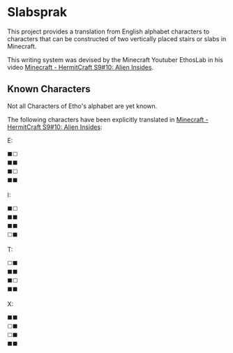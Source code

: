 # Slabsprak

This project provides a translation from English alphabet characters to characters that can be constructed of two vertically placed stairs or slabs in Minecraft.

This writing system was devised by the Minecraft Youtuber EthosLab in his video [Minecraft - HermitCraft S9#10: Alien Insides](https://youtu.be/P2_AUcWo3Pk?t=354).

## Known Characters

Not all Characters of Etho's alphabet are yet known.

The following characters have been explicitly translated in [Minecraft - HermitCraft S9#10: Alien Insides](https://youtu.be/P2_AUcWo3Pk?t=354):

E:
```
⬛⬜
⬛⬛
⬛⬜
⬛⬛
```

I:
```
⬛⬜
⬛⬛
⬛⬛
⬜⬛
```

T:
```
⬜⬛
⬛⬛
⬛⬜
⬛⬛
```

X:
```
⬛⬛
⬜⬛
⬜⬛
⬛⬛
```
